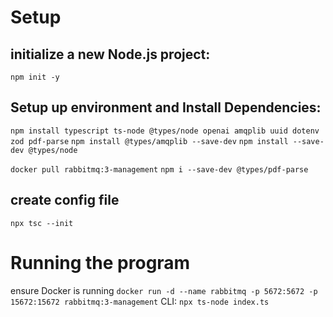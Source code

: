 # Setup
## initialize a new Node.js project:
`npm init -y`

## Setup up environment and Install Dependencies:

`npm install typescript ts-node @types/node openai amqplib uuid dotenv zod pdf-parse`
`npm install @types/amqplib --save-dev`
`npm install --save-dev @types/node`

`docker pull rabbitmq:3-management`
`npm i --save-dev @types/pdf-parse`

## create config file
`npx tsc --init`



# Running the program
ensure Docker is running `docker run -d --name rabbitmq -p 5672:5672 -p 15672:15672 rabbitmq:3-management`
CLI: `npx ts-node index.ts`
